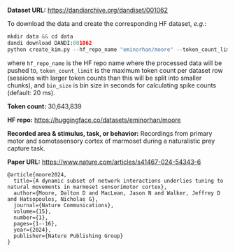 **Dataset URL:** https://dandiarchive.org/dandiset/001062

To download the data and create the corresponding HF dataset, *e.g.*:
```python
mkdir data && cd data
dandi download DANDI:001062
python create_kim.py --hf_repo_name "eminorhan/moore" --token_count_limit 10_000_000 --bin_size 0.02
```
where `hf_repo_name` is the HF repo name where the processed data will be pushed to, `token_count_limit` is the maximum token count per dataset row (sessions with larger token counts than this will be split into smaller chunks), and `bin_size` is bin size in seconds for calculating spike counts (default: 20 ms).

**Token count:** 30,643,839

**HF repo:** https://huggingface.co/datasets/eminorhan/moore

**Recorded area & stimulus, task, or behavior:** Recordings from primary motor and somotasensory cortex of marmoset during a naturalistic prey capture task.

**Paper URL:** https://www.nature.com/articles/s41467-024-54343-6

```
@article{moore2024,
  title={A dynamic subset of network interactions underlies tuning to natural movements in marmoset sensorimotor cortex},
  author={Moore, Dalton D and MacLean, Jason N and Walker, Jeffrey D and Hatsopoulos, Nicholas G},
  journal={Nature Communications},
  volume={15},
  number={1},
  pages={1--16},
  year={2024},
  publisher={Nature Publishing Group}
}
```

